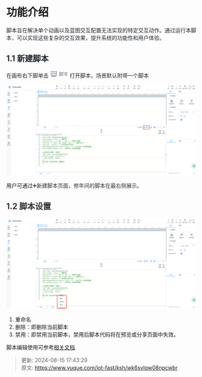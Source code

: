 # 功能介绍

<font style="color:rgb(36, 41, 47);">脚本旨在解决单个动画以及蓝图交互配置无法实现的特定交互动作。通过运行本脚本，可以实现这些复杂的交互效果，提升系统的功能性和用户体验。</font>

## <font style="color:rgb(36, 41, 47);">1.1 新建脚本</font>
<font style="color:rgb(36, 41, 47);">在画布右下脚单击</font>![1723714314060-68452df1-ff74-41a9-bd22-989bd9491620.png](./img/qo_-gY5uDQRLcn_q/1723714314060-68452df1-ff74-41a9-bd22-989bd9491620-487743.png)<font style="color:rgb(36, 41, 47);">打开脚本，场景默认附带一个脚本</font>

![1723714377858-b2d480a9-32b9-4bb6-9e7c-21e626b7b0b0.png](./img/qo_-gY5uDQRLcn_q/1723714377858-b2d480a9-32b9-4bb6-9e7c-21e626b7b0b0-674218.png)

用户可通过<font style="color:rgb(51, 51, 51);">➕</font><font style="color:rgb(51, 51, 51);">新建脚本页面，修年间的脚本在最右侧展示。</font>

## <font style="color:rgb(51, 51, 51);">1.2 脚本设置</font>
![1723714477635-0a3789a7-586c-4710-91bd-91c00c5dccc6.png](./img/qo_-gY5uDQRLcn_q/1723714477635-0a3789a7-586c-4710-91bd-91c00c5dccc6-226236.png)

1. 重命名
2. 删除：即删除当前脚本
3. 禁用：即禁用当前脚本，禁用后脚本代码将在预览或分享页面中失效。

脚本编辑使用可参考[相关文档](http://v2-doc.gkiiot.com/docs/)



> 更新: 2024-08-15 17:43:29  
> 原文: <https://www.yuque.com/iot-fast/ksh/wk6svlqw08npcwbr>